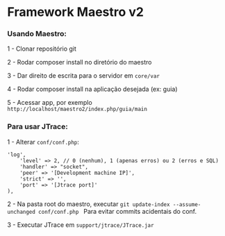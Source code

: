 # Framework Maestro v2

### Usando Maestro:

1 - Clonar repositório git

2 - Rodar composer install no diretório do maestro

3 - Dar direito de escrita para o servidor em ```core/var```

4 - Rodar composer install na aplicação desejada (ex: guia)

5 - Acessar app, por exemplo ```http://localhost/maestro2/index.php/guia/main```


### Para usar JTrace:

1 - Alterar ```conf/conf.php```:

```
'log',
    'level' => 2, // 0 (nenhum), 1 (apenas erros) ou 2 (erros e SQL)
    'handler' => "socket",
	'peer' => '[Development machine IP]',
    'strict' => '',
    'port' => '[Jtrace port]'
),
```

2 - Na pasta root do maestro, executar
```git update-index --assume-unchanged conf/conf.php ```
Para evitar commits acidentais do conf.

3 - Executar JTrace em ```support/jtrace/JTrace.jar```

